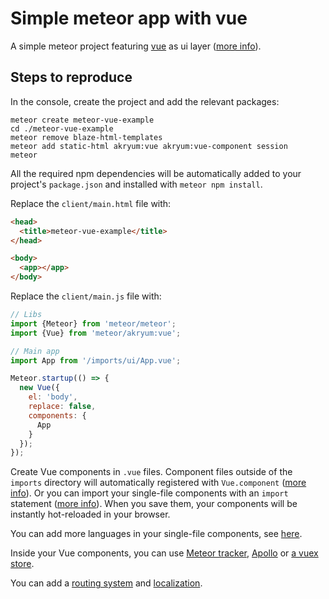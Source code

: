 # Simple meteor app with vue

A simple meteor project featuring [vue](https://vuejs.org/) as ui layer ([more info](https://github.com/Akryum/meteor-vue-component)).

## Steps to reproduce

In the console, create the project and add the relevant packages:

    meteor create meteor-vue-example
    cd ./meteor-vue-example
    meteor remove blaze-html-templates
    meteor add static-html akryum:vue akryum:vue-component session
    meteor

All the required npm dependencies will be automatically added to your project's `package.json` and installed with `meteor npm install`.

Replace the `client/main.html` file with:

```html
<head>
  <title>meteor-vue-example</title>
</head>

<body>
  <app></app>
</body>
```

Replace the `client/main.js` file with:

```javascript
// Libs
import {Meteor} from 'meteor/meteor';
import {Vue} from 'meteor/akryum:vue';

// Main app
import App from '/imports/ui/App.vue';

Meteor.startup(() => {
  new Vue({
    el: 'body',
    replace: false,
    components: {
      App
    }
  });
});
```

Create Vue components in `.vue` files. Component files outside of the `imports` directory will automatically registered with `Vue.component` ([more info](https://github.com/Akryum/meteor-vue-component/tree/master/packages/vue-component#global-vue-components)). Or you can import your single-file components with an `import` statement ([more info](https://github.com/Akryum/meteor-vue-component/tree/master/packages/vue-component#manual-import)). When you save them, your components will be instantly hot-reloaded in your browser.

You can add more languages in your single-file components, see [here](https://github.com/Akryum/meteor-vue-component/tree/master/packages/vue-component#language-packages).

Inside your Vue components, you can use [Meteor tracker](https://github.com/Akryum/meteor-vue-component/tree/master/packages/vue#usage), [Apollo](https://github.com/Akryum/meteor-vue-component/tree/master/packages/vue-apollo#installation) or [a vuex store](https://github.com/Akryum/meteor-vue-component/tree/master/packages/vuex#installation).

You can add a [routing system](https://github.com/meteor-vue/vue-meteor/tree/master/packages/vue-router2#installation) and [localization](https://github.com/Akryum/meteor-vue-component/tree/master/packages/vue-i18n#installation).
